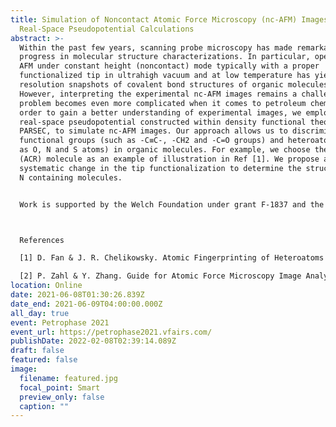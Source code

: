 ```yaml
---
title: Simulation of Noncontact Atomic Force Microscopy (nc-AFM) Images Using
  Real-Space Pseudopotential Calculations
abstract: >-
  Within the past few years, scanning probe microscopy has made remarkable
  progress in molecular structure characterizations. In particular, operating
  AFM under constant height (noncontact) mode typically with a proper
  functionalized tip in ultrahigh vacuum and at low temperature has yielded high
  resolution snapshots of covalent bond structures of organic molecules.
  However, interpreting the experimental nc-AFM images remains a challenge. This
  problem becomes even more complicated when it comes to petroleum chemistry. In
  order to gain a better understanding of experimental images, we employ a
  real-space pseudopotential constructed within density functional theory code,
  PARSEC, to simulate nc-AFM images. Our approach allows us to discriminate
  functional groups (such as -C≡C-, -CH2 and -C=O groups) and heteroatoms (such
  as O, N and S atoms) in organic molecules. For example, we choose the acridine
  (ACR) molecule as an example of illustration in Ref [1]. We propose a
  systematic change in the tip functionalization to determine the structures of
  N containing molecules.


  Work is supported by the Welch Foundation under grant F-1837 and the U.S. Department of Energy under DOE/DE-FG02-06ER46286. Computational resources were provided by the National Energy Research Scientific Computing (NERSC) and the Texas Advanced Computing Center (TACC).



  References

  [1] D. Fan & J. R. Chelikowsky. Atomic Fingerprinting of Heteroatoms Using Noncontact Atomic Force Microscopy. Small, 17, 2102977, 2021.

  [2] P. Zahl & Y. Zhang. Guide for Atomic Force Microscopy Image Analysis To Discriminate Heteroatoms in Aromatic Molecules. Energy Fuels, 33(6), 2019.
location: Online
date: 2021-06-08T01:30:26.839Z
date_end: 2021-06-09T04:00:00.000Z
all_day: true
event: Petrophase 2021
event_url: https://petrophase2021.vfairs.com/
publishDate: 2022-02-08T02:39:14.089Z
draft: false
featured: false
image:
  filename: featured.jpg
  focal_point: Smart
  preview_only: false
  caption: ""
---
```

